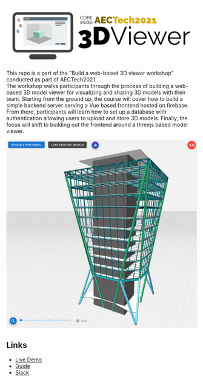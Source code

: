 ![AECTech 2021 3D Viewer Logo](/assets/images/logo_text.png)

This repo is a part of the "Build a web-based 3D viewer workshop" conducted as part of AECTech2021.  
The workshop walks participants through the process of building a web-based 3D model viewer for visualizing and sharing 3D models with their team. Starting from the ground up, the course will cover how to build a simple backend server serving a Vue based frontend hosted on firebase. From there, participants will learn how to set up a database with authentication allowing users to upload and store 3D models. Finally, the focus will shift to building out the frontend around a threejs based model viewer.

![3D Viewer Screenshot](/assets/images/scr_01.png)

## Links
- [Live Demo](https://workshop-test-a283b.web.app/)  
- [Guide](https://github.com/tt-acm/aectech2021-3dviewer/wiki/)  
- [Slack](https://aectechevent.slack.com/archives/C02J5P4GRPD)

